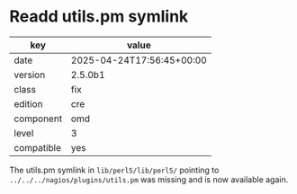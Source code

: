 [//]: # (werk v2)
# Readd utils.pm symlink

key        | value
---------- | ---
date       | 2025-04-24T17:56:45+00:00
version    | 2.5.0b1
class      | fix
edition    | cre
component  | omd
level      | 3
compatible | yes

The utils.pm symlink in `lib/perl5/lib/perl5/` pointing to `../../../nagios/plugins/utils.pm` was missing and is now available again.
